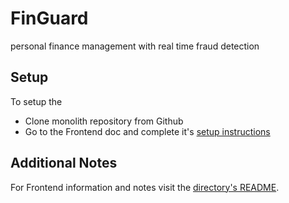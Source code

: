# FinGuard

personal finance management with real time fraud detection

## Setup

To setup the

- Clone monolith repository from Github
- Go to the Frontend doc and complete it's [setup instructions](./frontend/README.md#setup)

## Additional Notes

For Frontend information and notes visit the [directory's README](./frontend/README.md).

